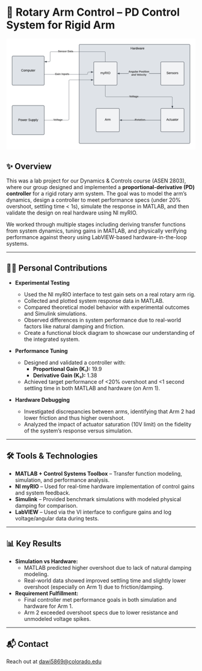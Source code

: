 # 🤖 Rotary Arm Control – PD Control System for Rigid Arm

<p align="center">
  <img src="ASEN 2803 Lab 3 (1).png" alt="HappyCam Product Photo" width="850"/>
</p>

## ✨ Overview
This was a lab project for our Dynamics & Controls course (ASEN 2803), where our group designed and implemented a **proportional-derivative (PD) controller** for a rigid rotary arm system. The goal was to model the arm’s dynamics, design a controller to meet performance specs (under 20% overshoot, settling time < 1s), simulate the response in MATLAB, and then validate the design on real hardware using NI myRIO.

We worked through multiple stages including deriving transfer functions from system dynamics, tuning gains in MATLAB, and physically verifying performance against theory using LabVIEW-based hardware-in-the-loop systems.

---

## 👨‍💻 Personal Contributions

- **Experimental Testing**
  - Used the NI myRIO interface to test gain sets on a real rotary arm rig.
  - Collected and plotted system response data in MATLAB.
  - Compared theoretical model behavior with experimental outcomes and Simulink simulations.
  - Observed differences in system performance due to real-world factors like natural damping and friction.
  - Create a functional block diagram to showcase our understanding of the integrated system.

- **Performance Tuning**
  - Designed and validated a controller with:
    - **Proportional Gain (K₁):** 19.9  
    - **Derivative Gain (K₃):** 1.38  
  - Achieved target performance of <20% overshoot and <1 second settling time in both MATLAB and hardware (on Arm 1).

- **Hardware Debugging**
  - Investigated discrepancies between arms, identifying that Arm 2 had lower friction and thus higher overshoot.
  - Analyzed the impact of actuator saturation (10V limit) on the fidelity of the system’s response versus simulation.

---

## 🛠 Tools & Technologies
- **MATLAB + Control Systems Toolbox** – Transfer function modeling, simulation, and performance analysis.
- **NI myRIO** – Used for real-time hardware implementation of control gains and system feedback.
- **Simulink** – Provided benchmark simulations with modeled physical damping for comparison.
- **LabVIEW** – Used via the VI interface to configure gains and log voltage/angular data during tests.

---

## 📊 Key Results
- **Simulation vs Hardware:**
  - MATLAB predicted higher overshoot due to lack of natural damping modeling.
  - Real-world data showed improved settling time and slightly lower overshoot (especially on Arm 1) due to friction/damping.
- **Requirement Fulfillment:**
  - Final controller met performance goals in both simulation and hardware for Arm 1.
  - Arm 2 exceeded overshoot specs due to lower resistance and unmodeled voltage spikes.

---

## 📬 Contact
Reach out at dawi5869@colorado.edu
